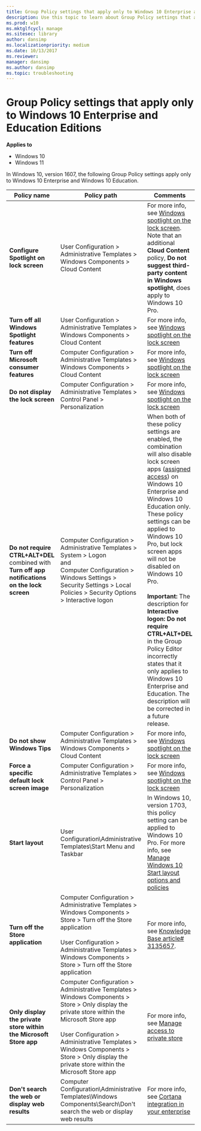 ```yaml
---
title: Group Policy settings that apply only to Windows 10 Enterprise and Education Editions (Windows 10)
description: Use this topic to learn about Group Policy settings that apply only to Windows 10 Enterprise and Windows 10 Education.
ms.prod: w10
ms.mktglfcycl: manage
ms.sitesec: library
author: dansimp
ms.localizationpriority: medium
ms.date: 10/13/2017
ms.reviewer: 
manager: dansimp
ms.author: dansimp
ms.topic: troubleshooting
---
```


# Group Policy settings that apply only to Windows 10 Enterprise and Education Editions

**Applies to**

-   Windows 10
-   Windows 11

In Windows 10, version 1607, the following Group Policy settings apply only to Windows 10 Enterprise and Windows 10 Education.

| Policy name | Policy path | Comments |
| --- | --- | --- |
| **Configure Spotlight on lock screen** | User Configuration > Administrative Templates > Windows Components > Cloud Content | For more info, see [Windows spotlight on the lock screen](/windows/configuration/windows-spotlight). Note that an additional **Cloud Content** policy, **Do not suggest third-party content in Windows spotlight**, does apply to Windows 10 Pro. |
| **Turn off all Windows Spotlight features** | User Configuration > Administrative Templates > Windows Components > Cloud Content | For more info, see [Windows spotlight on the lock screen](/windows/configuration/windows-spotlight) |
| **Turn off Microsoft consumer features** | Computer Configuration > Administrative Templates > Windows Components > Cloud Content | For more info, see [Windows spotlight on the lock screen](/windows/configuration/windows-spotlight) |
| **Do not display the lock screen** | Computer Configuration > Administrative Templates > Control Panel > Personalization | For more info, see [Windows spotlight on the lock screen](/windows/configuration/windows-spotlight) |
| **Do not require CTRL+ALT+DEL** </br>combined with</br>**Turn off app notifications on the lock screen** | Computer Configuration > Administrative Templates > System > Logon </br>and</br>Computer Configuration > Windows Settings > Security Settings > Local Policies > Security Options > Interactive logon | When both of these policy settings are enabled, the combination will also disable lock screen apps ([assigned access](/windows/configuration/set-up-a-device-for-anyone-to-use)) on Windows 10 Enterprise and Windows 10 Education only. These policy settings can be applied to Windows 10 Pro, but lock screen apps will not be disabled on Windows 10 Pro. </br></br>**Important:** The description for **Interactive logon: Do not require CTRL+ALT+DEL** in the Group Policy Editor incorrectly states that it only applies to Windows 10 Enterprise and Education. The description will be corrected in a future release.|
| **Do not show Windows Tips** | Computer Configuration > Administrative Templates > Windows Components > Cloud Content | For more info, see [Windows spotlight on the lock screen](/windows/configuration/windows-spotlight) |
| **Force a specific default lock screen image** | Computer Configuration > Administrative Templates > Control Panel > Personalization | For more info, see [Windows spotlight on the lock screen](/windows/configuration/windows-spotlight) |
| **Start layout** | User Configuration\Administrative Templates\Start Menu and Taskbar | In Windows 10, version 1703, this policy setting can be applied to Windows 10 Pro. For more info, see [Manage Windows 10 Start layout options and policies](/windows/configuration/windows-10-start-layout-options-and-policies)  |
| **Turn off the Store application** | Computer Configuration > Administrative Templates > Windows Components > Store > Turn off the Store application<br><br>User Configuration > Administrative Templates > Windows Components > Store > Turn off the Store application | For more info, see [Knowledge Base article# 3135657](https://support.microsoft.com/kb/3135657). |
| **Only display the private store within the Microsoft Store app** | Computer Configuration > Administrative Templates > Windows Components > Store > Only display the private store within the Microsoft Store app<br><br>User Configuration > Administrative Templates > Windows Components > Store > Only display the private store within the Microsoft Store app | For more info, see [Manage access to private store](/microsoft-store/manage-access-to-private-store) |
| **Don't search the web or display web results** | Computer Configuration\Administrative Templates\Windows Components\Search\Don't search the web or display web results | For more info, see [Cortana integration in your enterprise](/windows/configuration/cortana-at-work/cortana-at-work-overview) |



 
